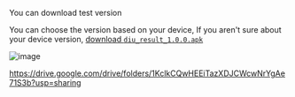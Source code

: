 You can download test version 

You can choose the version based on your device, If you aren't sure about your device version, [download `diu_result_1.0.0.apk`](https://drive.google.com/file/d/19chKhVGtBGwf2xp_UgBSpdM99Jm69qqa/view?usp=share_link)

 ![image](https://user-images.githubusercontent.com/46500228/227737368-b6124dc7-0d1b-4835-a257-80eff56f388e.png)


 https://drive.google.com/drive/folders/1KclkCQwHEEiTazXDJCWcwNrYgAe71S3b?usp=sharing

